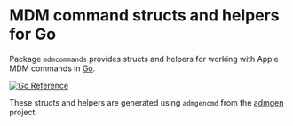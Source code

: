 # MDM command structs and helpers for Go

Package `mdmcommands` provides structs and helpers for working with Apple MDM commands in [Go](https://go.dev).

[![Go Reference](https://pkg.go.dev/badge/github.com/jessepeterson/mdmcommands.svg)](https://pkg.go.dev/github.com/jessepeterson/mdmcommands)

These structs and helpers are generated using `admgencmd` from the [admgen](https://github.com/jessepeterson/admgen) project.

